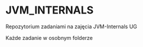 # JVM_INTERNALS

Repozytorium zadaniami na zajęcia JVM-Internals UG

Każde zadanie w osobnym folderze


